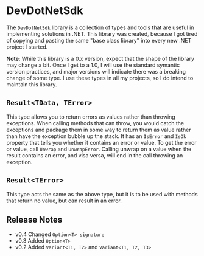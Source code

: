 # DevDotNetSdk

The `DevDotNetSdk` library is a collection of types and tools that are useful in implementing solutions in .NET. This library was created, because I got tired of copying and pasting the same "base class library" into every new .NET project I started.

**Note**: While this library is a 0.x version, expect that the shape of the library may change a bit.  Once I get to a 1.0, I will use the standard symantic version practices, and major versions will indicate there was a breaking change of some type. I use these types in all my projects, so I do intend to maintain this library.

## `Result<TData, TError>`

This type allows you to return errors as values rather than throwing exceptions.  When calling methods that can throw, you would catch the exceptions and package them in some way to return them as value rather than have the exception bubble up the stack.  It has an `IsError` and `IsOk` property that tells you whether it contains an error or value.  To get the error or value, call `Unwrap` and `UnwrapError`.  Calling unwrap on a value when the result contains an error, and visa versa, will end in the call throwing an exception.

## `Result<TError>`

This type acts the same as the above type, but it is to be used with methods that return no value, but can result in an error.

## Release Notes

- v0.4
  Changed `Option<T> signature`
- v0.3
  Added `Option<T>`
- v0.2
  Added `Variant<T1, T2>` and `Variant<T1, T2, T3>`